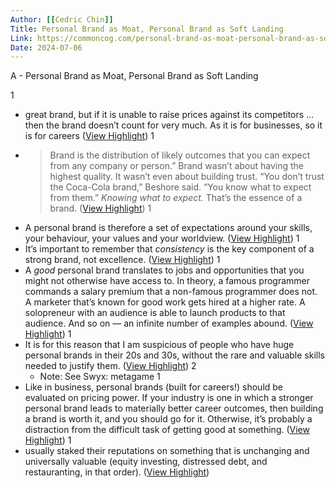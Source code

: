 ```yaml
---
Author: [[Cedric Chin]]
Title: Personal Brand as Moat, Personal Brand as Soft Landing
Link: https://commoncog.com/personal-brand-as-moat-personal-brand-as-soft-landing/
Date: 2024-07-06
---
```

A - Personal Brand as Moat, Personal Brand as Soft Landing

1
- great brand, but if it is unable to raise prices against its competitors … then the brand doesn’t count for very much.
  As it is for businesses, so it is for careers ([View Highlight](https://read.readwise.io/read/01gqxrmmnw6zmt0zkkex8qkmxc))
1
- > Brand is the distribution of likely outcomes that you can expect from any company or person.”
  > Brand wasn’t about having the highest quality. It wasn’t even about building trust. “You don’t trust the Coca-Cola brand,” Beshore said. “You know what to expect from them.” *Knowing what to expect.* That’s the essence of a brand. ([View Highlight](https://read.readwise.io/read/01gqxrp1dw97se0gjrd7jfbh19))
1
- A personal brand is therefore a set of expectations around your skills, your behaviour, your values and your worldview. ([View Highlight](https://read.readwise.io/read/01gqxrpd18v8dskbgpp2zmas44))
1
- It’s important to remember that *consistency* is the key component of a strong brand, not excellence. ([View Highlight](https://read.readwise.io/read/01gqxrq100yndrm0a44h64krzf))
1
- A *good* personal brand translates to jobs and opportunities that you might not otherwise have access to. In theory, a famous programmer commands a salary premium that a non-famous programmer does not. A marketer that’s known for good work gets hired at a higher rate. A solopreneur with an audience is able to launch products to that audience. And so on — an infinite number of examples abound. ([View Highlight](https://read.readwise.io/read/01gqxrr0r41exy47v2ff1e0b08))
1
- It is for this reason that I am suspicious of people who have huge personal brands in their 20s and 30s, without the rare and valuable skills needed to justify them. ([View Highlight](https://read.readwise.io/read/01gqxrxf73cr749v95xmmacwjt))
2
    - Note: See Swyx: metagame
1
- Like in business, personal brands (built for careers!) should be evaluated on pricing power. If your industry is one in which a stronger personal brand leads to materially better career outcomes, then building a brand is worth it, and you should go for it. Otherwise, it’s probably a distraction from the difficult task of getting good at something. ([View Highlight](https://read.readwise.io/read/01gqxs05tpne6j4xrxdgfgwhjm))
1
- usually staked their reputations on something that is unchanging and universally valuable (equity investing, distressed debt, and restauranting, in that order). ([View Highlight](https://read.readwise.io/read/01gqxs1pdqkzc5qg67p5ed84rk))
